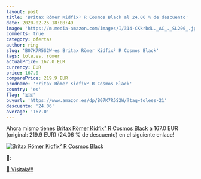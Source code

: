```yaml
---
layout: post
title: 'Britax Römer Kidfix² R Cosmos Black al 24.06 % de descuento'
date: 2020-02-25 18:08:49
image: 'https://m.media-amazon.com/images/I/314-CKkrbdL._AC_._SL200_.jpg'
comments: true
category: ofertas
author: ring
slug: 'B07K7R5S2W-es Britax Römer Kidfix² R Cosmos Black'
tags: tole.es, römer
actualPrice: 167.0 EUR
currency: EUR
price: 167.0
comparePrice: 219.9 EUR
prodname: 'Britax Römer Kidfix² R Cosmos Black'
country: 'es'
flag: '🇪🇸'
buyurl: 'https://www.amazon.es/dp/B07K7R5S2W/?tag=tolees-21'
descuento: '24.06'
average: '167.0'
---
```


Ahora mismo tienes [Britax Römer Kidfix² R Cosmos Black](https://www.amazon.es/dp/B07K7R5S2W/?tag=tolees-21) a 167.0 EUR (original: 219.9 EUR) (24.06 %  de descuento) en el siguiente enlace!

[![Britax Römer Kidfix² R Cosmos Black](https://m.media-amazon.com/images/I/314-CKkrbdL._AC_._SL200_.jpg)](https://www.amazon.es/dp/B07K7R5S2W/?tag=tolees-21)

🔎:


[🛒 Visítala!!!](https://www.amazon.es/dp/B07K7R5S2W/?tag=tolees-21)
